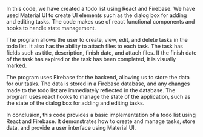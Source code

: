 
In this code, we have created a todo list using React and Firebase. We have used Material UI to create UI elements such as the dialog box for adding and editing tasks. The code makes use of react functional components and hooks to handle state management.

The program allows the user to create, view, edit, and delete tasks in the todo list. It also has the ability to attach files to each task. The task has fields such as title, description, finish date, and attach files. If the finish date of the task has expired or the task has been completed, it is visually marked.

The program uses Firebase for the backend, allowing us to store the data for our tasks. The data is stored in a Firebase database, and any changes made to the todo list are immediately reflected in the database. The program uses react hooks to manage the state of the application, such as the state of the dialog box for adding and editing tasks.

In conclusion, this code provides a basic implementation of a todo list using React and Firebase. It demonstrates how to create and manage tasks, store data, and provide a user interface using Material UI.
